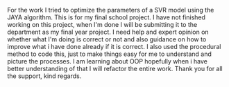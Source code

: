 For the work I tried to optimize the parameters of a SVR model using the JAYA algorithm.
This is for my final school project. I have not finished working on this project, when I'm done I will be submitting it to the department as my final year project.
I need help and expert opinion on whether what I'm doing is correct or not and also guidance on how to improve what i have done already if it is correct.
I also used the procedural method to code this, just to make things easy for me to understand and picture the processes. I am learning about OOP hopefully when i have better understanding of that I will refactor the entire work.
Thank you for all the support, kind regards.
